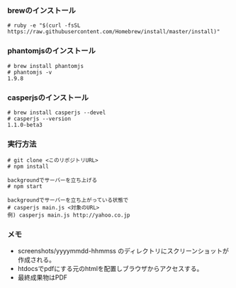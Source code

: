 ### brewのインストール
```
# ruby -e "$(curl -fsSL https://raw.githubusercontent.com/Homebrew/install/master/install)"
```

### phantomjsのインストール
```
# brew install phantomjs
# phantomjs -v
1.9.8
```

### casperjsのインストール
```
# brew install casperjs --devel
# casperjs --version
1.1.0-beta3
```

### 実行方法
```
# git clone <このリポジトリURL>
# npm install

backgroundでサーバーを立ち上げる
# npm start

backgroundでサーバーを立ち上がっている状態で
# casperjs main.js <対象のURL>
例) casperjs main.js http://yahoo.co.jp
```

### メモ
- screenshots/yyyymmdd-hhmmss のディレクトリにスクリーンショットが作成される。
- htdocsでpdfにする元のhtmlを配置しブラウザからアクセスする。
- 最終成果物はPDF
